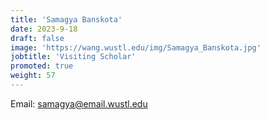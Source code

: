 ```yaml
---
title: 'Samagya Banskota'
date: 2023-9-18
draft: false
image: 'https://wang.wustl.edu/img/Samagya_Banskota.jpg'
jobtitle: 'Visiting Scholar'
promoted: true
weight: 57
---
```

Email: samagya@email.wustl.edu
